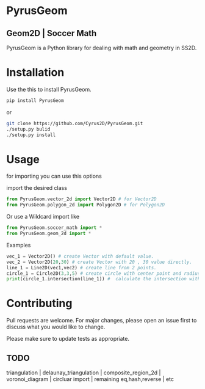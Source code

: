 # PyrusGeom
## Geom2D | Soccer Math

PyrusGeom is a Python library for dealing with math and geometry in SS2D.


# Installation

Use the this  to install PyrusGeom.
```Bash
pip install PyrusGeom
```
or 
```sh
git clone https://github.com/Cyrus2D/PyrusGeom.git
./setup.py bulid
./setup.py install
```

# Usage

for importing you can use this options

import the desired class
```python
from PyrusGeom.vector_2d import Vector2D # for Vector2D
from PyrusGeom.polygon_2d import Polygon2D # for Polygon2D
```
Or use a Wildcard import like
```python
from PyrusGeom.soccer_math import *
from PyrusGeom.geom_2d import *
```

Examples

```python
vec_1 = Vector2D() # create Vector with default value.
vec_2 = Vector2D(20,30) # create Vector with 20 , 30 value directly.
line_1 = Line2D(vec1,vec2) # create line from 2 points.
circle_1 = Circle2D(3,3,5) # create circle with center point and radius value.
print(circle_1.intersection(line_1)) #  calculate the intersection with straight line.
```

# Contributing
Pull requests are welcome. For major changes, please open an issue first to discuss what you would like to change.

Please make sure to update tests as appropriate.

## TODO
triangulation | 
delaunay_triangulation | 
composite_region_2d | 
voronoi_diagram | 
circluar import | 
remaining eq,hash,reverse |
etc
